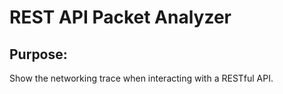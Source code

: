 # REST API Packet Analyzer

## Purpose:
Show the networking trace when interacting with a RESTful API.